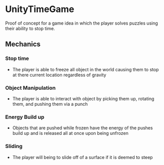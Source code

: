 # UnityTimeGame
Proof of concept for a game idea in which the player solves puzzles using their ability to stop time.

## Mechanics 
### Stop time
- The player is able to freeze all object in the world causing them to stop at there current location regardless of gravity
### Object Manipulation
- The player is able to interact with object by picking them up, rotating them, and pushing them via a punch
### Energy Build up
- Objects that are pushed while frozen have the energy of the pushes build up and is released all at once upon being unfrozen
### Sliding
- The player will being to slide off of a surface if it is deemed to steep

